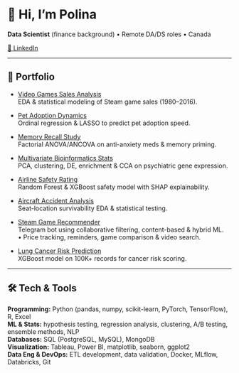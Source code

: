 # 👋 Hi, I’m Polina
**Data Scientist** (finance background) • Remote DA/DS roles • Canada  

[🔗 LinkedIn](https://www.linkedin.com/in/polina-kniazeva)  

---

## 📂 Portfolio

- [Video Games Sales Analysis](https://github.com/sveppurr/video-games-sales-analysis)  
  EDA & statistical modeling of Steam game sales (1980–2016).  

- [Pet Adoption Dynamics](https://github.com/sveppurr/pet-adoption-dynamics)  
  Ordinal regression & LASSO to predict pet adoption speed.  

- [Memory Recall Study](https://github.com/sveppurr/memory-recall-study)  
  Factorial ANOVA/ANCOVA on anti-anxiety meds & memory priming.  

- [Multivariate Bioinformatics Stats](https://github.com/sveppurr/bioinformatics-multivariate-stats)  
  PCA, clustering, DE, enrichment & CCA on psychiatric gene expression.  

- [Airline Safety Rating](https://github.com/sveppurr/aviation-safety)  
  Random Forest & XGBoost safety model with SHAP explainability.  

- [Aircraft Accident Analysis](https://github.com/sveppurr/aircraft-accident-analysis)  
  Seat-location survivability EDA & statistical testing.  

- [Steam Game Recommender](https://github.com/sveppurr/steam-recommender)  
  Telegram bot using collaborative filtering, content-based & hybrid ML.  
  • Price tracking, reminders, game comparison & video search.  

- [Lung Cancer Risk Prediction](https://github.com/sveppurr/lung-cancer-risk-prediction)  
  XGBoost model on 100K+ records for cancer risk scoring.  

---

## 🛠️ Tech & Tools

**Programming:** Python (pandas, numpy, scikit-learn, PyTorch, TensorFlow), R, Excel  
**ML & Stats:** hypothesis testing, regression analysis, clustering, A/B testing, ensemble methods, NLP  
**Databases:** SQL (PostgreSQL, MySQL), MongoDB  
**Visualization:** Tableau, Power BI, matplotlib, seaborn, ggplot2  
**Data Eng & DevOps:** ETL development, data validation, Docker, MLflow, Databricks, Git  
